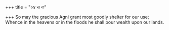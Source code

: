 +++
title = "०४ स नः"

+++
So may the gracious Agni grant most goodly shelter for our use;  
     Whence in the heavens or in the floods he shall pour wealth upon our lands.